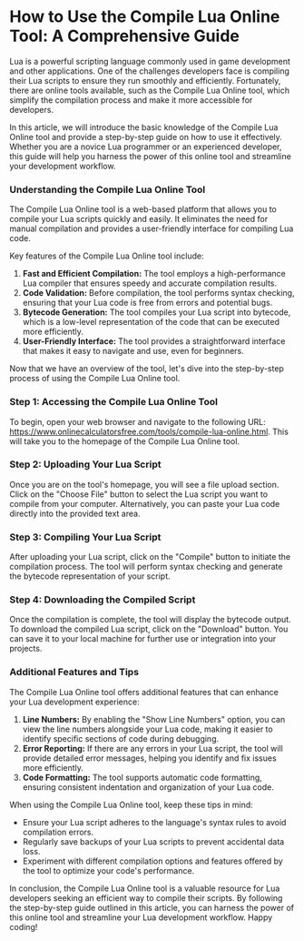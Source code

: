 How to Use the Compile Lua Online Tool: A Comprehensive Guide
=============================================================

Lua is a powerful scripting language commonly used in game development and other applications. One of the challenges developers face is compiling their Lua scripts to ensure they run smoothly and efficiently. Fortunately, there are online tools available, such as the Compile Lua Online tool, which simplify the compilation process and make it more accessible for developers.

In this article, we will introduce the basic knowledge of the Compile Lua Online tool and provide a step-by-step guide on how to use it effectively. Whether you are a novice Lua programmer or an experienced developer, this guide will help you harness the power of this online tool and streamline your development workflow.

### Understanding the Compile Lua Online Tool

The Compile Lua Online tool is a web-based platform that allows you to compile your Lua scripts quickly and easily. It eliminates the need for manual compilation and provides a user-friendly interface for compiling Lua code.

Key features of the Compile Lua Online tool include:

1. **Fast and Efficient Compilation:** The tool employs a high-performance Lua compiler that ensures speedy and accurate compilation results.
2. **Code Validation:** Before compilation, the tool performs syntax checking, ensuring that your Lua code is free from errors and potential bugs.
3. **Bytecode Generation:** The tool compiles your Lua script into bytecode, which is a low-level representation of the code that can be executed more efficiently.
4. **User-Friendly Interface:** The tool provides a straightforward interface that makes it easy to navigate and use, even for beginners.

Now that we have an overview of the tool, let's dive into the step-by-step process of using the Compile Lua Online tool.

### Step 1: Accessing the Compile Lua Online Tool

To begin, open your web browser and navigate to the following URL: <https://www.onlinecalculatorsfree.com/tools/compile-lua-online.html>. This will take you to the homepage of the Compile Lua Online tool.

### Step 2: Uploading Your Lua Script

Once you are on the tool's homepage, you will see a file upload section. Click on the "Choose File" button to select the Lua script you want to compile from your computer. Alternatively, you can paste your Lua code directly into the provided text area.

### Step 3: Compiling Your Lua Script

After uploading your Lua script, click on the "Compile" button to initiate the compilation process. The tool will perform syntax checking and generate the bytecode representation of your script.

### Step 4: Downloading the Compiled Script

Once the compilation is complete, the tool will display the bytecode output. To download the compiled Lua script, click on the "Download" button. You can save it to your local machine for further use or integration into your projects.

### Additional Features and Tips

The Compile Lua Online tool offers additional features that can enhance your Lua development experience:

1. **Line Numbers:** By enabling the "Show Line Numbers" option, you can view the line numbers alongside your Lua code, making it easier to identify specific sections of code during debugging.
2. **Error Reporting:** If there are any errors in your Lua script, the tool will provide detailed error messages, helping you identify and fix issues more efficiently.
3. **Code Formatting:** The tool supports automatic code formatting, ensuring consistent indentation and organization of your Lua code.

When using the Compile Lua Online tool, keep these tips in mind:

- Ensure your Lua script adheres to the language's syntax rules to avoid compilation errors.
- Regularly save backups of your Lua scripts to prevent accidental data loss.
- Experiment with different compilation options and features offered by the tool to optimize your code's performance.

In conclusion, the Compile Lua Online tool is a valuable resource for Lua developers seeking an efficient way to compile their scripts. By following the step-by-step guide outlined in this article, you can harness the power of this online tool and streamline your Lua development workflow. Happy coding!